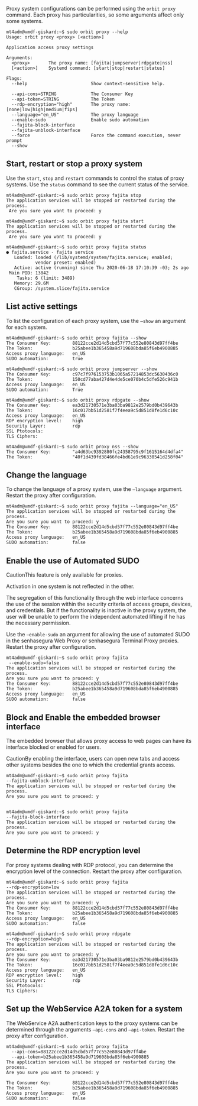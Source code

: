 Proxy system configurations can be performed using the `orbit proxy` command. Each proxy has particularities, so some arguments affect only some systems.


```
mt4adm@vmdf-giskard:~$ sudo orbit proxy --help
Usage: orbit proxy <proxy> [<action>]

Application access proxy settings

Arguments:
  <proxy>       The proxy name: [fajita|jumpserver|rdpgate|nss]
  [<action>]    Systemd command: [start|stop|restart|status]

Flags:
  --help                        Show context-sensitive help.

  --api-cons=STRING             The Consumer Key
  --api-token=STRING            The Token
  --rdp-encryption="high"       The proxy name: [none|low|high|medium|fips]
  --language="en_US"            The proxy language
  --enable-sudo                 Enable sudo automation
  --fajita-block-interface
  --fajita-unblock-interface
  --force                       Force the command execution, never prompt
  --show

```
## Start, restart or stop a proxy system

Use the `start`, `stop` and `restart` commands to control the status of proxy systems. Use the `status` command to see the current status of the service.


```
mt4adm@vmdf-giskard:~$ sudo orbit proxy fajita stop
The application services will be stopped or restarted during the process.
 Are you sure you want to proceed: y

mt4adm@vmdf-giskard:~$ sudo orbit proxy fajita start
The application services will be stopped or restarted during the process.
 Are you sure you want to proceed: y

mt4adm@vmdf-giskard:~$ sudo orbit proxy fajita status
● fajita.service - fajita service
   Loaded: loaded (/lib/systemd/system/fajita.service; enabled;
           vendor preset: enabled)
   Active: active (running) since Thu 2020-06-18 17:10:39 -03; 2s ago
 Main PID: 13842
    Tasks: 6 (limit: 3489)
   Memory: 29.6M
   CGroup: /system.slice/fajita.service

```
## List active settings

To list the configuration of each proxy system, use the `–show` an argument for each system.


```
mt4adm@vmdf-giskard:~$ sudo orbit proxy fajita --show
The Consumer Key:        88122cce2d14d5cbd57f77c552e80843d97ff4be
The Token:               b25abee1b365458a9d719608bda85f6eb4900885
Access proxy language:   en_US
SUDO automation:         true

mt4adm@vmdf-giskard:~$ sudo orbit proxy jumpserver --show
The Consumer Key:        c97c7f976153753b1065a57214853dc5630436c0
The Token:               150cd77aba427d4e4de5ce070b4c5dfe526c941b
Access proxy language:   en_US
SUDO automation:         True

mt4adm@vmdf-giskard:~$ sudo orbit proxy rdpgate --show
The Consumer Key:        ea3d21730571e3ba03ba9812e2579bd0b439643b
The Token:               16c017bb51d2581f7f4eea9c5d851d8fe1d6c10c
Access proxy language:   en_US
RDP encryption level:    high
Security Layer:          rdp
SSL Ptotocols:
TLS Ciphers:

mt4adm@vmdf-giskard:~$ sudo orbit proxy nss --show
The Consumer Key:        "a4d63bc9392880fc24358795c9f1615164d4dfa4"
The Token:               "40f1d439fd38466fe4bd61e9c96330541d258f04"

```
## Change the language

To change the language of a proxy system, use the `–language` argument. Restart the proxy after configuration.


```
mt4adm@vmdf-giskard:~$ sudo orbit proxy fajita --language="en_US"
The application services will be stopped or restarted during the process.
Are you sure you want to proceed: y
The Consumer Key:        88122cce2d14d5cbd57f77c552e80843d97ff4be
The Token:               b25abee1b365458a9d719608bda85f6eb4900885
Access proxy language:   en_US
SUDO automation:         false

```
## Enable the use of Automated SUDO

CautionThis feature is only available for proxies.

Activation in one system is not reflected in the other.

The segregation of this functionality through the web interface concerns the use of the session within the security criteria of access groups, devices, and credentials. But if the functionality is inactive in the proxy system, the user will be unable to perform the independent automated lifting if he has the necessary permission.

Use the `–enable-sudo` an argument for allowing the use of automated SUDO in the senhasegura Web Proxy or senhasegura Terminal Proxy proxies. Restart the proxy after configuration.


```
mt4adm@vmdf-giskard:~$ sudo orbit proxy fajita  
 --enable-sudo=false
The application services will be stopped or restarted during the process.
Are you sure you want to proceed: y
The Consumer Key:        88122cce2d14d5cbd57f77c552e80843d97ff4be
The Token:               b25abee1b365458a9d719608bda85f6eb4900885
Access proxy language:   en_US
SUDO automation:         false

```
## Block and Enable the embedded browser interface

The embedded browser that allows proxy access to web pages can have its interface blocked or enabled for users.

CautionBy enabling the interface, users can open new tabs and access other systems besides the one to which the credential grants access.


```
mt4adm@vmdf-giskard:~$ sudo orbit proxy fajita  
--fajita-unblock-interface
The application services will be stopped or restarted during the process.
Are you sure you want to proceed: y


mt4adm@vmdf-giskard:~$ sudo orbit proxy fajita  
--fajita-block-interface
The application services will be stopped or restarted during the process.
Are you sure you want to proceed: y

```
## Determine the RDP encryption level

For proxy systems dealing with RDP protocol, you can determine the encryption level of the connection. Restart the proxy after configuration.


```
mt4adm@vmdf-giskard:~$ sudo orbit proxy fajita  
--rdp-encryption=low
The application services will be stopped or restarted during the process.
Are you sure you want to proceed: y
The Consumer Key:        88122cce2d14d5cbd57f77c552e80843d97ff4be
The Token:               b25abee1b365458a9d719608bda85f6eb4900885
Access proxy language:   en_US
SUDO automation:         false

mt4adm@vmdf-giskard:~$ sudo orbit proxy rdpgate  
--rdp-encryption=high
The application services will be stopped or restarted during the process.
Are you sure you want to proceed: y
The Consumer Key:        ea3d21730571e3ba03ba9812e2579bd0b439643b
The Token:               16c017bb51d2581f7f4eea9c5d851d8fe1d6c10c
Access proxy language:   en_US
RDP encryption level:    high
Security Layer:          rdp
SSL Ptotocols:
TLS Ciphers:

```
## Set up the WebService A2A token for a system

The WebService A2A authentication keys to the proxy systems can be determined through the arguments `–api-cons` and `–api-token`. Restart the proxy after configuration.


```
mt4adm@vmdf-giskard:~$ sudo orbit proxy fajita  
  --api-cons=88122cce2d14d5cbd57f77c552e80843d97ff4be  
  --api-token=b25abee1b365458a9d719608bda85f6eb4900885
The application services will be stopped or restarted during the process.
Are you sure you want to proceed: y

The Consumer Key:        88122cce2d14d5cbd57f77c552e80843d97ff4be
The Token:               b25abee1b365458a9d719608bda85f6eb4900885
Access proxy language:   en_US
SUDO automation:         false

```
